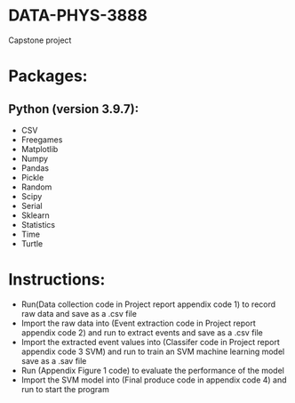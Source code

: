 # DATA-PHYS-3888
Capstone project 

# Packages:
## Python (version 3.9.7):
* CSV
* Freegames
* Matplotlib
* Numpy
* Pandas
* Pickle
* Random
* Scipy
* Serial
* Sklearn
* Statistics
* Time
* Turtle

# Instructions:
* Run(Data collection code in Project report appendix code 1) to record raw data and save as a .csv file
* Import the raw data into (Event extraction code in Project report appendix code 2) and run to extract events and save as a .csv file
* Import the extracted event values into (Classifer code in Project report appendix code 3 SVM) and run to train an SVM machine learning model save as a .sav file
* Run (Appendix Figure 1 code) to evaluate the performance of the model
* Import the SVM model into (Final produce code in appendix code 4) and run to start the program
